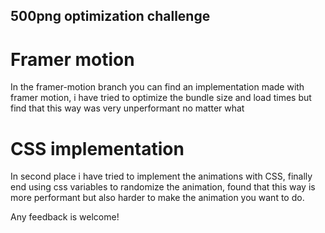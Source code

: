 ## 500png optimization challenge

# Framer motion
In the framer-motion branch you can find an implementation made with framer motion, i have tried to optimize the bundle size and load times but find that this way was very unperformant no matter what

# CSS implementation
In second place i have tried to implement the animations with CSS, finally end using css variables to randomize the animation, found that this way is more performant but also harder to make the animation you want to do.

Any feedback is welcome!